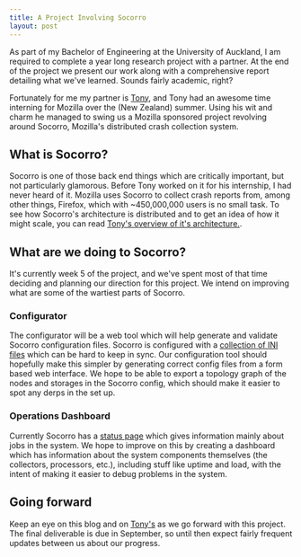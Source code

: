 ```yaml
---
title: A Project Involving Socorro
layout: post
---
```


As part of my Bachelor of Engineering at the University of Auckland, I am required to complete a year long research project with a partner. At the end of the project we present our work along with a comprehensive report detailing what we've learned. Sounds fairly academic, right?

Fortunately for me my partner is [Tony](http://rfw.name), and Tony had an awesome time interning for Mozilla over the (New Zealand) summer. Using his wit and charm he managed to swing us a Mozilla sponsored project revolving around Socorro, Mozilla's distributed crash collection system.

## What is Socorro?

Socorro is one of those back end things which are critically important, but not particularly glamorous. Before Tony worked on it for his internship, I had never heard of it. Mozilla uses Socorro to collect crash reports from, among other things, Firefox, which with ~450,000,000 users is no small task. To see how Socorro's architecture is distributed and to get an idea of how it might scale, you can read [Tony's overview of it's architecture.](http://rfw.name/blog/2013/04/07/making_socorro_easy.html).

## What are we doing to Socorro?

It's currently week 5 of the project, and we've spent most of that time deciding and planning our direction for this project. We intend on improving what are some of the wartiest parts of Socorro.

### Configurator

The configurator will be a web tool which will help generate and validate Socorro configuration files. Socorro is configured with a [collection of INI files](https://github.com/mozilla/socorro/tree/master/config) which can be hard to keep in sync. Our configuration tool should hopefully make this simpler by generating correct config files from a form based web interface. We hope to be able to export a topology graph of the nodes and storages in the Socorro config, which should make it easier to spot any derps in the set up.

### Operations Dashboard

Currently Socorro has a [status page](https://crash-stats.mozilla.com/status) which gives information mainly about jobs in the system. We hope to improve on this by creating a dashboard which has information about the system components themselves (the collectors, processors, etc.), including stuff like uptime and load, with the intent of making it easier to debug problems in the system.

## Going forward

Keep an eye on this blog and on [Tony's](http://rfw.name) as we go forward with this project. The final deliverable is due in September, so until then expect fairly frequent updates between us about our progress.